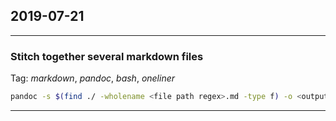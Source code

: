 ## 2019-07-21
---
### Stitch together several markdown files
Tag: *markdown*, *pandoc*, *bash*, *oneliner*

```bash
pandoc -s $(find ./ -wholename <file path regex>.md -type f) -o <output_file.md>
```

---

